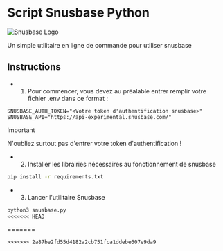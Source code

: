 # Script Snusbase Python
![Snusbase Logo](https://snusbase.com/img/logo_vertical.png)

Un simple utilitaire en ligne de commande pour utiliser snusbase

## Instructions

- 1. Pour commencer, vous devez au préalable entrer remplir votre fichier .env dans ce format :
```
SNUSBASE_AUTH_TOKEN="<Votre token d'authentification snusbase>"
SNUSBASE_API="https://api-experimental.snusbase.com/"
```
> [!IMPORTANT] 
> N'oubliez surtout pas d'entrer votre token d'authentification !

- 2. Installer les librairies nécessaires au fonctionnement de snusbase
```sh
pip install -r requirements.txt
```

- 3. Lancer l'utilitaire Snusbase
```sh
python3 snusbase.py
<<<<<<< HEAD
```
=======
```
>>>>>>> 2a87be2fd55d4182a2cb751fca1ddebe607e9da9
